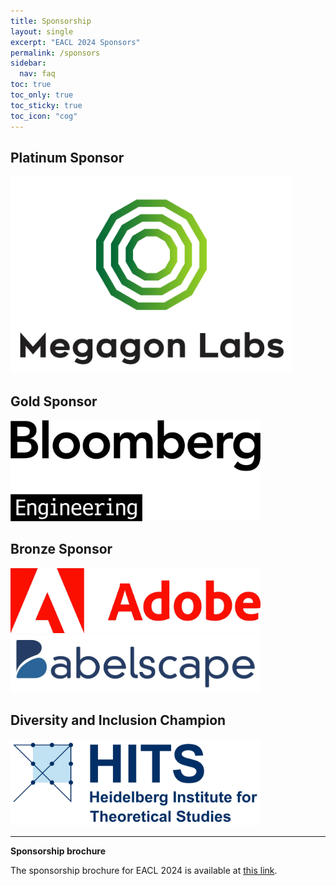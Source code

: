 ```yaml
---
title: Sponsorship
layout: single
excerpt: "EACL 2024 Sponsors"
permalink: /sponsors
sidebar:
  nav: faq
toc: true
toc_only: true
toc_sticky: true
toc_icon: "cog"
---
```


## Platinum Sponsor
<a href="https://megagon.ai/">
   <img src="/assets/images/logos/megagon.jpg" alt="Clickable Megagon Logo" style="width:450px;">
</a>

## Gold Sponsor
<a href="https://www.bloomberg.com/company/values/tech-at-bloomberg/artificial-intelligence-ai/">
   <img src="/assets/images/logos/bloomberg.jpg" alt="Clickable Megagon Logo" style="width:400px;">
</a> 
 
## Bronze Sponsor
<a href="https://research.adobe.com/">
   <img src="/assets/images/logos/adobe.jpg" alt="Clickable Megagon Logo" style="width:400px;">
</a> 

<a href="https://babelscape.com/">
   <img src="/assets/images/logos/babelscape.jpg" alt="Clickable Megagon Logo" style="width:400px;">
</a> 

## Diversity and Inclusion Champion

<a href="https://www.h-its.org">
   <img src="/assets/images/logos/hits.jpg" alt="Clickable Megagon Logo" style="width:400px;">
</a> 

<hr>
<b>Sponsorship brochure</b>

The sponsorship brochure for EACL 2024 is available at <a href="/downloads/Sponsorship-brochure-for-ACL-2024-conferences-2023-12-19.pdf">this link</a>.

